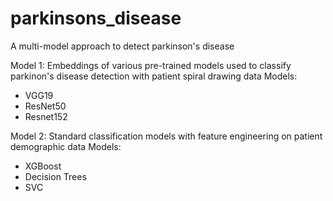 # parkinsons_disease

A multi-model approach to detect parkinson's disease

Model 1:
Embeddings of various pre-trained models used to classify parkinon's disease detection with patient spiral drawing data
Models:
- VGG19
- ResNet50
- Resnet152

Model 2: 
Standard classification models with feature engineering on patient demographic data
Models:
- XGBoost
- Decision Trees
- SVC